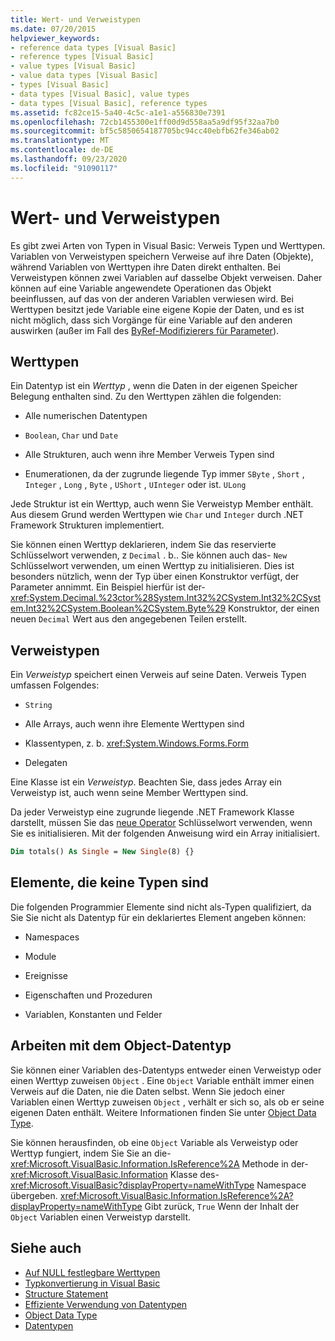 ```yaml
---
title: Wert- und Verweistypen
ms.date: 07/20/2015
helpviewer_keywords:
- reference data types [Visual Basic]
- reference types [Visual Basic]
- value types [Visual Basic]
- value data types [Visual Basic]
- types [Visual Basic]
- data types [Visual Basic], value types
- data types [Visual Basic], reference types
ms.assetid: fc82ce15-5a40-4c5c-a1e1-a556830e7391
ms.openlocfilehash: 72cb1455300e1ff00d9d558aa5a9df95f32aa7b0
ms.sourcegitcommit: bf5c5850654187705bc94cc40ebfb62fe346ab02
ms.translationtype: MT
ms.contentlocale: de-DE
ms.lasthandoff: 09/23/2020
ms.locfileid: "91090117"
---
```

# <a name="value-types-and-reference-types"></a>Wert- und Verweistypen

Es gibt zwei Arten von Typen in Visual Basic: Verweis Typen und Werttypen. Variablen von Verweistypen speichern Verweise auf ihre Daten (Objekte), während Variablen von Werttypen ihre Daten direkt enthalten. Bei Verweistypen können zwei Variablen auf dasselbe Objekt verweisen. Daher können auf eine Variable angewendete Operationen das Objekt beeinflussen, auf das von der anderen Variablen verwiesen wird. Bei Werttypen besitzt jede Variable eine eigene Kopie der Daten, und es ist nicht möglich, dass sich Vorgänge für eine Variable auf den anderen auswirken (außer im Fall des [ByRef-Modifizierers für Parameter](../../../language-reference/modifiers/byref.md)).
  
## <a name="value-types"></a>Werttypen  

 Ein Datentyp ist ein *Werttyp* , wenn die Daten in der eigenen Speicher Belegung enthalten sind. Zu den Werttypen zählen die folgenden:  
  
- Alle numerischen Datentypen  
  
- `Boolean`, `Char` und `Date`  
  
- Alle Strukturen, auch wenn ihre Member Verweis Typen sind  
  
- Enumerationen, da der zugrunde liegende Typ immer `SByte` , `Short` , `Integer` , `Long` , `Byte` , `UShort` , `UInteger` oder ist. `ULong`  
  
 Jede Struktur ist ein Werttyp, auch wenn Sie Verweistyp Member enthält. Aus diesem Grund werden Werttypen wie `Char` und `Integer` durch .NET Framework Strukturen implementiert.  
  
 Sie können einen Werttyp deklarieren, indem Sie das reservierte Schlüsselwort verwenden, z `Decimal` . b.. Sie können auch das- `New` Schlüsselwort verwenden, um einen Werttyp zu initialisieren. Dies ist besonders nützlich, wenn der Typ über einen Konstruktor verfügt, der Parameter annimmt. Ein Beispiel hierfür ist der- <xref:System.Decimal.%23ctor%28System.Int32%2CSystem.Int32%2CSystem.Int32%2CSystem.Boolean%2CSystem.Byte%29> Konstruktor, der einen neuen `Decimal` Wert aus den angegebenen Teilen erstellt.  
  
## <a name="reference-types"></a>Verweistypen  

 Ein *Verweistyp* speichert einen Verweis auf seine Daten. Verweis Typen umfassen Folgendes:  
  
- `String`  
  
- Alle Arrays, auch wenn ihre Elemente Werttypen sind  
  
- Klassentypen, z. b. <xref:System.Windows.Forms.Form>  
  
- Delegaten  
  
 Eine Klasse ist ein *Verweistyp*. Beachten Sie, dass jedes Array ein Verweistyp ist, auch wenn seine Member Werttypen sind.  
  
 Da jeder Verweistyp eine zugrunde liegende .NET Framework Klasse darstellt, müssen Sie das [neue Operator](../../../language-reference/operators/new-operator.md) Schlüsselwort verwenden, wenn Sie es initialisieren. Mit der folgenden Anweisung wird ein Array initialisiert.  
  
```vb  
Dim totals() As Single = New Single(8) {}  
```  
  
## <a name="elements-that-are-not-types"></a>Elemente, die keine Typen sind  

 Die folgenden Programmier Elemente sind nicht als-Typen qualifiziert, da Sie Sie nicht als Datentyp für ein deklariertes Element angeben können:  
  
- Namespaces  
  
- Module  
  
- Ereignisse  
  
- Eigenschaften und Prozeduren  
  
- Variablen, Konstanten und Felder  
  
## <a name="working-with-the-object-data-type"></a>Arbeiten mit dem Object-Datentyp  

 Sie können einer Variablen des-Datentyps entweder einen Verweistyp oder einen Werttyp zuweisen `Object` . Eine `Object` Variable enthält immer einen Verweis auf die Daten, nie die Daten selbst. Wenn Sie jedoch einer Variablen einen Werttyp zuweisen `Object` , verhält er sich so, als ob er seine eigenen Daten enthält. Weitere Informationen finden Sie unter [Object Data Type](../../../language-reference/data-types/object-data-type.md).  
  
 Sie können herausfinden, ob eine `Object` Variable als Verweistyp oder Werttyp fungiert, indem Sie Sie an die- <xref:Microsoft.VisualBasic.Information.IsReference%2A> Methode in der- <xref:Microsoft.VisualBasic.Information> Klasse des- <xref:Microsoft.VisualBasic?displayProperty=nameWithType> Namespace übergeben. <xref:Microsoft.VisualBasic.Information.IsReference%2A?displayProperty=nameWithType> Gibt zurück, `True` Wenn der Inhalt der `Object` Variablen einen Verweistyp darstellt.  
  
## <a name="see-also"></a>Siehe auch

- [Auf NULL festlegbare Werttypen](nullable-value-types.md)
- [Typkonvertierung in Visual Basic](type-conversions.md)
- [Structure Statement](../../../language-reference/statements/structure-statement.md)
- [Effiziente Verwendung von Datentypen](efficient-use-of-data-types.md)
- [Object Data Type](../../../language-reference/data-types/object-data-type.md)
- [Datentypen](index.md)
